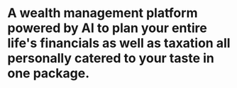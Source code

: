 # A wealth management platform powered by AI to plan your entire life's financials as well as taxation all personally catered to your taste in one package.
